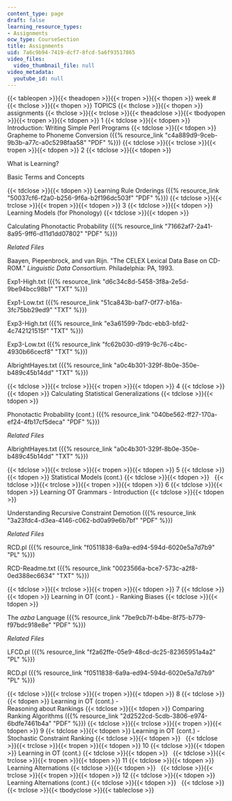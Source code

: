```yaml
---
content_type: page
draft: false
learning_resource_types:
- Assignments
ocw_type: CourseSection
title: Assignments
uid: 7a6c9b94-7419-dcf7-8fcd-5a6f93517865
video_files:
  video_thumbnail_file: null
video_metadata:
  youtube_id: null
---
```

{{< tableopen >}}{{< theadopen >}}{{< tropen >}}{{< thopen >}}
week #
{{< thclose >}}{{< thopen >}}
TOPICS
{{< thclose >}}{{< thopen >}}
assignments
{{< thclose >}}{{< trclose >}}{{< theadclose >}}{{< tbodyopen >}}{{< tropen >}}{{< tdopen >}}
1
{{< tdclose >}}{{< tdopen >}}
Introduction: Writing Simple Perl Programs
{{< tdclose >}}{{< tdopen >}}
Grapheme to Phoneme Conversion ({{% resource_link "c4a889d9-9ceb-9b3b-a77c-a0c5298faa58" "PDF" %}})
{{< tdclose >}}{{< trclose >}}{{< tropen >}}{{< tdopen >}}
2
{{< tdclose >}}{{< tdopen >}}

What is Learning?

Basic Terms and Concepts

{{< tdclose >}}{{< tdopen >}}
Learning Rule Orderings ({{% resource_link "50037cf6-f2a0-b256-9f6a-b2f196dc503f" "PDF" %}})
{{< tdclose >}}{{< trclose >}}{{< tropen >}}{{< tdopen >}}
3
{{< tdclose >}}{{< tdopen >}}
Learning Models (for Phonology)
{{< tdclose >}}{{< tdopen >}}

Calculating Phonotactic Probability ({{% resource_link "71662af7-2a41-8a95-9ff6-d11d1dd07802" "PDF" %}})

*Related Files*

Baayen, Piepenbrock, and van Rijn. "The CELEX Lexical Data Base on CD-ROM." *Linguistic Data Consortium.* Philadelphia: PA, 1993.

Exp1-High.txt ({{% resource_link "d6c34c8d-5458-3f8a-2e5d-9be94bcc98b1" "TXT" %}}) 

Exp1-Low.txt ({{% resource_link "51ca843b-baf7-0f77-b16a-3fc75bb29ed9" "TXT" %}})

Exp3-High.txt ({{% resource_link "e3a61599-7bdc-ebb3-bfd2-4c742121515f" "TXT" %}})

Exp3-Low.txt ({{% resource_link "fc62b030-d919-9c76-c4bc-4930b66cecf8" "TXT" %}})

AlbrightHayes.txt ({{% resource_link "a0c4b301-329f-8b0e-350e-b489c45b14dd" "TXT" %}})

{{< tdclose >}}{{< trclose >}}{{< tropen >}}{{< tdopen >}}
4
{{< tdclose >}}{{< tdopen >}}
Calculating Statistical Generalizations
{{< tdclose >}}{{< tdopen >}}

Phonotactic Probability (cont.) ({{% resource_link "040be562-ff27-170a-ef24-4fb17cf5deca" "PDF" %}})

*Related Files*

AlbrightHayes.txt ({{% resource_link "a0c4b301-329f-8b0e-350e-b489c45b14dd" "TXT" %}})

{{< tdclose >}}{{< trclose >}}{{< tropen >}}{{< tdopen >}}
5
{{< tdclose >}}{{< tdopen >}}
Statistical Models (cont.)
{{< tdclose >}}{{< tdopen >}}
 
{{< tdclose >}}{{< trclose >}}{{< tropen >}}{{< tdopen >}}
6
{{< tdclose >}}{{< tdopen >}}
Learning OT Grammars - Introduction
{{< tdclose >}}{{< tdopen >}}

Understanding Recursive Constraint Demotion ({{% resource_link "3a23fdc4-d3ea-4146-c062-bd0a99e6b7bf" "PDF" %}})

*Related Files*

RCD.pl ({{% resource_link "f0511838-6a9a-ed94-594d-6020e5a7d7b9" "PL" %}}) 

RCD-Readme.txt ({{% resource_link "0023566a-bce7-573c-a2f8-0ed388ec6634" "TXT" %}})

{{< tdclose >}}{{< trclose >}}{{< tropen >}}{{< tdopen >}}
7
{{< tdclose >}}{{< tdopen >}}
Learning in OT (cont.) - Ranking Biases
{{< tdclose >}}{{< tdopen >}}

The *azba* Language ({{% resource_link "7be9cb7f-b4be-8f75-b779-f97bdc918e8e" "PDF" %}})

*Related Files*

LFCD.pl ({{% resource_link "f2a62ffe-05e9-48cd-dc25-82365951a4a2" "PL" %}}) 

RCD.pl ({{% resource_link "f0511838-6a9a-ed94-594d-6020e5a7d7b9" "PL" %}})

{{< tdclose >}}{{< trclose >}}{{< tropen >}}{{< tdopen >}}
8
{{< tdclose >}}{{< tdopen >}}
Learning in OT (cont.) -   
Reasoning about Rankings
{{< tdclose >}}{{< tdopen >}}
Comparing Ranking Algorithms ({{% resource_link "2d2522cd-5cdb-3806-e974-6bdfe7461b4a" "PDF" %}})
{{< tdclose >}}{{< trclose >}}{{< tropen >}}{{< tdopen >}}
9
{{< tdclose >}}{{< tdopen >}}
Learning in OT (cont.) - Stochastic Constraint Ranking
{{< tdclose >}}{{< tdopen >}}
 
{{< tdclose >}}{{< trclose >}}{{< tropen >}}{{< tdopen >}}
10
{{< tdclose >}}{{< tdopen >}}
Learning in OT (cont.)
{{< tdclose >}}{{< tdopen >}}
 
{{< tdclose >}}{{< trclose >}}{{< tropen >}}{{< tdopen >}}
11
{{< tdclose >}}{{< tdopen >}}
Learning Alternations
{{< tdclose >}}{{< tdopen >}}
 
{{< tdclose >}}{{< trclose >}}{{< tropen >}}{{< tdopen >}}
12
{{< tdclose >}}{{< tdopen >}}
Learning Alternations (cont.)
{{< tdclose >}}{{< tdopen >}}
 
{{< tdclose >}}{{< trclose >}}{{< tbodyclose >}}{{< tableclose >}}